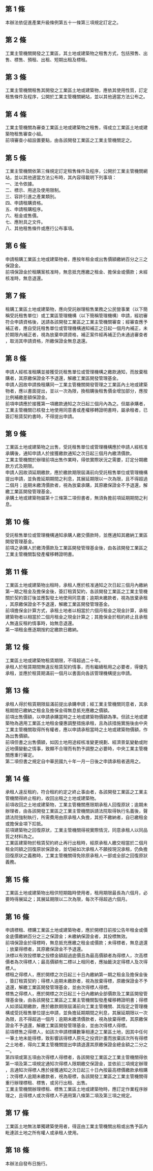 第 1 條
-------
本辦法依促進產業升級條例第五十一條第三項規定訂定之。

第 2 條
-------
工業主管機關開發之工業區，其土地或建築物之租售方式，包括預售、出  
售、標售、預租、出租、短期出租及標租。

第 3 條
-------
工業主管機關租售其開發之工業區土地或建築物，應依其使用性質，訂定  
租售條件及程序，公開於工業主管機關網站，並以其他適當方法公布之。

第 4 條
-------
工業主管機關為審查工業區土地或建築物之租售，得成立工業區土地或建  
築物租售審查小組。  
前項審查小組設置要點，由各該開發工業區之工業主管機關定之。

第 5 條
-------
工業主管機關依第三條規定訂定租售條件及程序，公開於工業主管機關網  
站，並以其他適當方法公布時，其內容得載明下列事項：  
一、法令依據。  
二、標示、用途及使用限制。  
三、容許引進之產業類別。  
四、申請租購資格。  
五、申請租購程序。  
六、租金或售價。  
七、應附具之文件。  
八、其他租售條件或應行公布事項。

第 6 條
-------
申請租購工業區土地或建築物者，應按年租金或出售價額繳納百分之三之  
保證金。  
前項保證金於租購案核准時，無息抵充應繳之租金、擔保金或價款；未經  
核准時，無息退還。

第 7 條
-------
租購工業區土地或建築物，應向受託辦理租售業務之公民營事業（以下簡  
稱受託租售單位）或工業區管理機構（以下簡稱管理機構）申請，經初審  
符合申請資格後，送請各該開發工業區之工業主管機關審查；經審查應予  
補正者，應自受託租售單位或管理機構通知補正之日起一個月內補正，未  
於期限內補正者，視為放棄申請資格，補正案件經再補正仍未通過審查者  
，取消其申請資格，所繳保證金無息退還。

第 8 條
-------
申請人經核准租購並接獲受託租售單位或管理機構之繳款通知，而放棄租  
購者，其原繳保證金不予退還，解繳工業區開發管理基金。  
申請人因故申請換租購同一工業主管機關開發管理之工業區內土地或建築  
物者，應以書面提出，並以一次為限，換租購後租售價金增加部分，應按  
比例補繳差額保證金。  
前項申請應於接獲第一項繳款通知之次日起三個月內為之。但屬承購者，  
工業主管機關已核發土地使用同意書或產權移轉證明書時，屬承租者，已  
簽訂租賃契約書時，不得提出申請。

第 9 條
-------
工業區土地或建築物之出售，受託租售單位或管理機構應於申請人經核准  
承購後，通知申請人於接獲繳款通知之次日起三個月內繳清價款。  
工業主管機關於辦理前項出售作業時，得依實際狀況之需要，訂定分期繳  
款方式及期限。  
申請人因故須延期繳款，應於繳款期限屆滿前向受託租售單位或管理機構  
提出申請，並負擔延期期間之利息，其展延期限以一次為限，且不得超過  
二個月；逾期未繳清價款者，視為放棄承購，其原繳保證金不予退還，解  
繳工業區開發管理基金。  
承購土地或建築物屬第十三條第二項但書者，無須負擔前項延期期間之利  
息。

第 10 條
--------
受託租售單位或管理機構通知承購人繳交價款時，並應通知其繳納工業區  
開發管理基金。  
前項之承購人於繳清價款及工業區開發管理基金後，由各該開發工業區之  
工業主管機關製發產權移轉證明書。

第 11 條
--------
工業區土地或建築物出租時，承租人應於核准通知之次日起三個月內繳納  
第一期之租金及擔保金後，簽訂租賃契約，各該開發工業區之工業主管機  
關於契約簽訂後並應製發土地使用同意書；逾期未繳款者，視為放棄承租  
，其原繳保證金不予退還，解繳工業區開發管理基金。  
前項擔保金計算方式，承租土地者以相當於六個月租金之現金計算，承租  
建築物者以相當於二個月租金之現金計算之；其擔保金於租約終止且承租  
人無違反租約情事時，始無息退還。  
第一項租金應逐期按約定繳款日繳納。

第 12 條
--------
工業區土地或建築物租賃期限，不得超過二十年。  
承租人於租賃期間無違反租賃契約情事，而有繼續租用之必要者，得優先  
承租，並應於租賃期滿前一個月以書面向各該管理機構提出申請。

第 13 條
--------
承租人得於租賃期限屆滿前提出承購申請；經工業主管機關同意者，其承  
租期間已繳納之租金及擔保金得無息抵充應繳之價額。  
前項出售價額，以申請承購當時之土地或建築物價額為準。但該土地或建  
築物為適用工業區土地租金優惠調整措施承租，且為該措施實施後由中央  
工業主管機關取得所有權者，應以申請承租當時之土地或建築物價額，作  
為出售價額。  
前項但書之出售價額，如因土地用途經核准變更規劃、經濟景氣變動或附  
近地價變動之情事，致顯不合理而有酌予調整之必要時，中央工業主管機  
關應重行審定。  
第二項但書之規定自中華民國九十年一月一日後之申請承租者適用之。

第 14 條
--------
承租人違反租約，符合租約約定之終止事由者，各該開發工業區之工業主  
管機關得終止租約，收回出租之土地或建築物。  
前項收回之土地或建築物，工業主管機關應限期承租人回復原狀；逾期未  
辦理者，由各該開發工業區之工業主管機關訴請法院取得執行名義後，聲  
請法院強制執行，所需費用由原承租人負擔，其拒不繳納者，自已繳租金  
或擔保金項下扣抵。  
前項建築物之回復原狀，工業主管機關得視實際情況，同意承租人以同品  
質之材料為之。  
工業區建築物於租賃契約終止再行出租時，經原承租人繳交相當於二個月  
租金同額之回復原狀保證金，並切結如次承租人不願按現況承租，仍負擔  
回復原狀之義務時，工業主管機關得免除原承租人一部或全部之回復原狀  
義務。

第 15 條
--------
工業區土地或建築物出租供短期臨時使用者，租用期限最長為六個月，必  
要時得展延之；其展延期限以二次為限，每次不得超過六個月。

第 16 條
--------
申請標租、標購工業區土地或建築物者，應於開標日前按公告年租金或價  
金底價繳納百分之三之保證金；未繳納保證金者，其投標無效。  
前項保證金於得標時，無息抵充應繳之租金或價款；未得標者，無息退還  
；放棄得標者，其原繳保證金不予退還。  
決標以有效投標單之投標金額超過底價且為最高價額者為得標人，次高標  
價者為次得標人；最高價額有二標以上相同者，應抽籤決定得標人及次得  
標人。  
標租之得標人，應於開標之次日起三十日內繳納第一期之租金及擔保金後  
，簽訂租賃契約；得標人逾期未繳款者，視為放棄得標，原繳保證金不予  
退還，解繳工業區開發管理基金，並由次得標人得標。  
標售之得標人，應於開標之次日起三十日內繳納全部價款及工業區開發管  
理基金後，由各該開發工業區之工業主管機關製發產權移轉證明書；得標  
人如須延期繳款，應於繳款期限屆滿前向工業主管機關、其指定之管理機  
構或受託租售單位提出申請，並負擔延期期間之利息，其展延期限以一次  
為限，且不得超過一個月；逾期未繳清價款者，視為放棄得標，其原繳保  
證金不予退還，解繳工業區開發管理基金，並由次得標人得標。  
前項標售之得標人，如該次申請標購數筆相連之工業區土地，因其中任何  
一筆土地未能得標，致影響該得標人原先之投資計畫而放棄該次所有得標  
之土地者，得向工業主管機關提出申請退還其原繳保證金總金額之二分之  
一。  
第四項或第五項由次得標人得標者，各該開發工業區之工業主管機關得依  
第一項及第二項規定通知次得標人限期繳交保證金，並依前三項規定辦理  
，且通知次得標人應於接獲通知之次日起三十日內按最高標價繳款承租購  
；次得標人逾期未繳款者，視為廢標，各該開發工業區之工業主管機關得  
重行辦理標租、標售，或另行出租、出售。  
工業主管機關辦理標租、標售工業區土地或建築物時，應訂定作業程序辦  
理之，且得標人或次得標人不適用第八條第二項及第三項之規定。

第 17 條
--------
工業區土地無法單獨建築使用者，得逕由工業主管機關出租或出售予區內  
毗連該土地之所有權人或承租人使用。

第 18 條
--------
本辦法自發布日施行。

